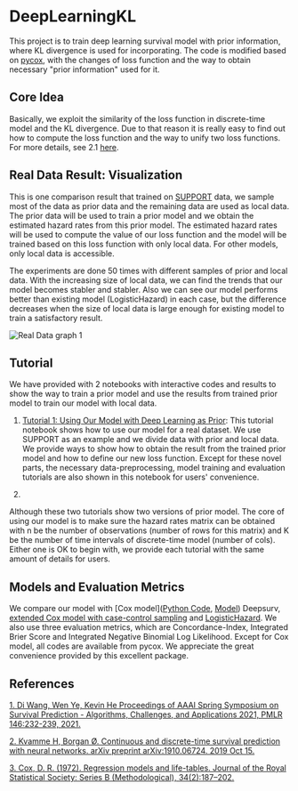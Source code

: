 # DeepLearningKL
This project is to train deep learning survival model with prior information, where KL divergence is used for incorporating. The code is modified based on [pycox][1], with the changes of loss function and the way to obtain necessary "prior information" used for it.
## Core Idea
Basically, we exploit the similarity of the loss function in discrete-time model and the KL divergence. Due to that reason it is really easy to find out how to compute the loss function and the way to unify two loss functions. For more details, see 2.1 [here][4].

## Real Data Result: Visualization
This is one comparison result that trained on [SUPPORT][7] data, we sample most of the data as prior data and the remaining data are used as local data. The prior data will be used to train a prior model and we obtain the estimated hazard rates from this prior model. The estimated hazard rates will be used to compute the value of our loss function and the model will be trained based on this loss function with only local data. For other models, only local data is accessible. 

The experiments are done 50 times with different samples of prior and local data. With the increasing size of local data, we can find the trends that our model becomes stabler and stabler. Also we can see our model performs better than existing model (LogisticHazard) in each case, but the difference decreases when the size of local data is large enough for existing model to train a satisfactory result.

![Real Data graph 1](https://user-images.githubusercontent.com/48302151/173245243-4c8eed5a-3923-46fe-8ea3-eabc446c9147.png)

## Tutorial

We have provided with 2 notebooks with interactive codes and results to show the way to train a prior model and use the results from trained prior model to train our model with local data.

1. [Tutorial 1: Using Our Model with Deep Learning as Prior][6]: This tutorial notebook shows how to use our model for a real dataset. We use SUPPORT as an example and we divide data with prior and local data. We provide ways to show how to obtain the result from the trained prior model and how to define our new loss function. Except for these novel parts, the necessary data-preprocessing, model training and evaluation tutorials are also shown in this notebook for users' convenience. 

2. 

Although these two tutorials show two versions of prior model. The core of using our model is to make sure the hazard rates matrix can be obtained with n be the number of observations (number of rows for this matrix) and K be the number of time intervals of discrete-time model (number of cols). Either one is OK to begin with, we provide each tutorial with the same amount of details for users.

## Models and Evaluation Metrics

We compare our model with [Cox model]([Python Code][8], [Model][9]) Deepsurv, [extended Cox model with case-control sampling][5] and [LogisticHazard][3]. We also use three evaluation metrics, which are Concordance-Index, Integrated Brier Score and Integrated Negative Binomial Log Likelihood. Except for Cox model, all codes are available from pycox. We appreciate the great convenience provided by this excellent package.

## References
[1. Di Wang, Wen Ye, Kevin He Proceedings of AAAI Spring Symposium on Survival Prediction - Algorithms, Challenges, and Applications 2021, PMLR 146:232-239, 2021.][3]

[2. Kvamme H, Borgan Ø. Continuous and discrete-time survival prediction with neural networks. arXiv preprint arXiv:1910.06724. 2019 Oct 15.][5]

[3. Cox, D. R. (1972). Regression models and life-tables. Journal of the Royal Statistical Society:
Series B (Methodological), 34(2):187–202.][9]

[1]: https://github.com/havakv/pycox
[2]: https://github.com/UM-KevinHe/DeepLearningKL/blob/main/Deep%20Learning%20with%20KL%20Divergence.ipynb
[3]: http://proceedings.mlr.press/v146/wang21b/wang21b.pdf
[4]: https://github.com/UM-KevinHe/DeepLearningKL/blob/main/Deep_Learning_with_KL_divergence__Code_Details.pdf
[5]: https://arxiv.org/abs/1910.06724
[6]: https://nbviewer.org/github/UM-KevinHe/DeepLearningKL/blob/main/Tutorial_1_Using_Our_Model_with_Deep_Learning_as_Prior.ipynb
[7]: https://biostat.app.vumc.org/wiki/Main/SupportDesc
[8]: https://lifelines.readthedocs.io/en/latest/Quickstart.html
[9]: http://www.biecek.pl/statystykamedyczna/cox.pdf

